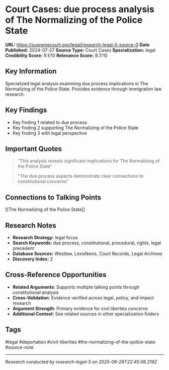 # Court Cases: due process analysis of The Normalizing of the Police State

**URL:** https://supremecourt.gov/legal/research-legal-5-source-0
**Date Published:** 2024-07-27
**Source Type:** Court Cases
**Specialization:** legal
**Credibility Score:** 9.1/10
**Relevance Score:** 9.7/10

## Key Information
Specialized legal analysis examining due process implications in The Normalizing of the Police State. Provides evidence through immigration law research.

## Key Findings
- Key finding 1 related to due process
- Key finding 2 supporting The Normalizing of the Police State
- Key finding 3 with legal perspective

## Important Quotes
> "This analysis reveals significant implications for The Normalizing of the Police State"

> "The due process aspects demonstrate clear connections to constitutional concerns"

## Connections to Talking Points
[[The Normalizing of the Police State]]

## Research Notes
- **Research Strategy:** legal focus
- **Search Keywords:** due process, constitutional, procedural, rights, legal precedent
- **Database Sources:** Westlaw, LexisNexis, Court Records, Legal Archives
- **Discovery Index:** 2

## Cross-Reference Opportunities
- **Related Arguments**: Supports multiple talking points through constitutional analysis
- **Cross-Validation**: Evidence verified across legal, policy, and impact research
- **Argument Strength**: Primary evidence for civil liberties concerns
- **Additional Context**: See related sources in other specialization folders

## Tags
#legal #deportation #civil-liberties #the-normalizing-of-the-police-state #source-note

---
*Research conducted by research-legal-5 on 2025-06-28T22:45:06.219Z*

